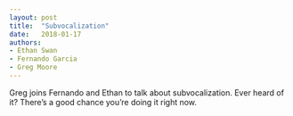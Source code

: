 ```yaml
---
layout: post
title:  "Subvocalization"
date:   2018-01-17
authors:
- Ethan Swan
- Fernando Garcia
- Greg Moore
---
```


Greg joins Fernando and Ethan to talk about subvocalization. Ever heard of it? There’s a good chance you’re doing it right now.
